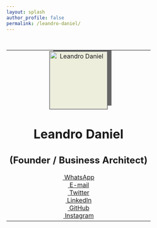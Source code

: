 ```yaml
---
layout: splash
author_profile: false
permalink: /leandro-daniel/
---
```


<br />

<table style="margin-left: auto; margin-right: auto; border: none; width: 600px" cellspacing="0" cellpadding="0">
  <tr>
    <td style="text-align: center;">
      <img src="/assets/images/leandrodaniel-avatar.png" alt="Leandro Daniel" style="border-radius: width:150px; height:150px; border: solid 1px #555; background-color: #eed; box-shadow: 10px -10px rgba(0,0,0,0.6); -moz-box-shadow: 10px -10px rgba(0,0,0,0.6); -webkit-box-shadow: 10px -10px rgba(0,0,0,0.6); -o-box-shadow: 10px -10px rgba(0,0,0,0.6);">
      <br />
      <h1><strong>Leandro Daniel</strong></h1>
      <h2>(Founder / Business Architect)</h2>
      <a href="https://wa.me/5511960784444" target="_blank" class="btn btn--info btn--x-large"><span class="fab fa-whatsapp">&nbsp;WhatsApp</span></a>
      <br />
      <a href="mailto:leandro.daniel@deeployer.com" target="_blank" class="btn btn--info btn--x-large"><span class="fas fa-fw fa-envelope">&nbsp;E-mail</span></a>
      <br />
      <a href="https://twitter.com/leandronet" target="_blank" class="btn btn--info btn--x-large"><span class="fab fa-fw fa-twitter">&nbsp;Twitter</span></a>
      <br />
      <a href="https://www.linkedin.com/in/leandrodaniel" target="_blank" class="btn btn--info btn--x-large"><span class="fab fa-fw fa-linkedin">&nbsp;LinkedIn</span></a>
      <br />
      <a href="https://github.com/ldaniel" target="_blank" class="btn btn--info btn--x-large"><span class="fab fa-fw fa-github">&nbsp;GitHub</span></a>
      <br />
      <a href="https://instagram.com/leandro.o.daniel" target="_blank" class="btn btn--info btn--x-large"><span class="fab fa-fw fa-instagram">&nbsp;Instagram</span></a>
    </td>
  </tr>
</table>
